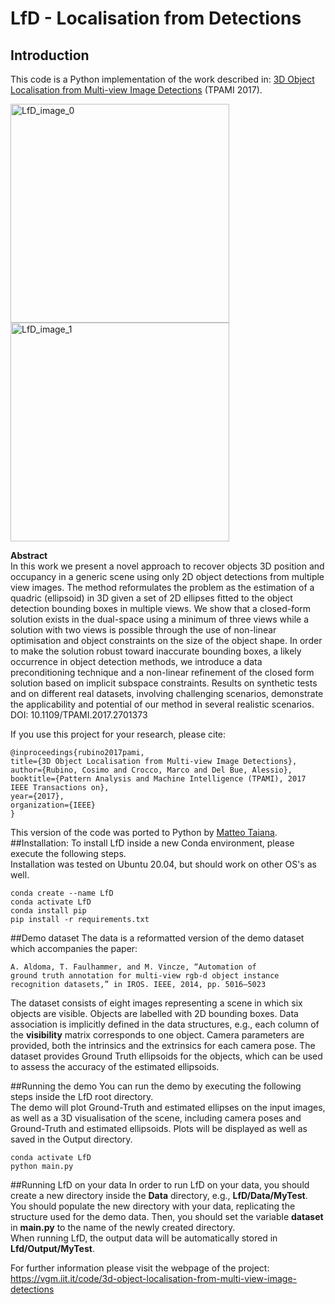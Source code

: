 # LfD - Localisation from Detections
## Introduction
This code is a Python implementation of the work described in:
[3D Object Localisation from Multi-view Image Detections](https://ieeexplore.ieee.org/document/7919240) (TPAMI 2017).

<img src="https://vgm.iit.it/storage/code/intro_pami_2017.png" alt="LfD_image_0" width="350"/>
<img src="https://vgm.iit.it/storage/code/tango_indoor_pami_2017.png" alt="LfD_image_1" width="350"/>  

**Abstract**  
In this work we present a novel approach to recover objects 3D position and occupancy in a generic scene using only 2D
object detections from multiple view images. The method reformulates the problem as the estimation of a quadric 
(ellipsoid) in 3D given a set of 2D ellipses fitted to the object detection bounding boxes in multiple views. We show 
that a closed-form solution exists in the dual-space using a minimum of three views while a solution with two views is 
possible through the use of non-linear optimisation and object constraints on the size of the object shape. In order to 
make the solution robust toward inaccurate bounding boxes, a likely occurrence in object detection methods, we introduce 
a data preconditioning technique and a non-linear refinement of the closed form solution based on implicit subspace 
constraints. Results on synthetic tests and on different real datasets, involving challenging scenarios, demonstrate the 
applicability and potential of our method in several realistic scenarios. DOI: 10.1109/TPAMI.2017.2701373

If you use this project for your research, please cite:
```
@inproceedings{rubino2017pami,  
title={3D Object Localisation from Multi-view Image Detections},  
author={Rubino, Cosimo and Crocco, Marco and Del Bue, Alessio},  
booktitle={Pattern Analysis and Machine Intelligence (TPAMI), 2017 IEEE Transactions on},  
year={2017},  
organization={IEEE}  
} 
```
This version of the code was ported to Python by [Matteo Taiana](https://iit.it/people/matteo-taiana).
##Installation:
To install LfD inside a new Conda environment, please execute the following steps.  
Installation was tested on Ubuntu 20.04, but should work on other OS's as well.  
```
conda create --name LfD
conda activate LfD
conda install pip
pip install -r requirements.txt
```
##Demo dataset
The data is a reformatted version of the demo dataset which accompanies the paper:
```
A. Aldoma, T. Faulhammer, and M. Vincze, “Automation of
ground truth annotation for multi-view rgb-d object instance
recognition datasets,” in IROS. IEEE, 2014, pp. 5016–5023
```
The dataset consists of eight images representing a scene in which six objects are visible. Objects are labelled with 2D 
bounding boxes. Data association is implicitly defined in the data structures, e.g., each column of the **visibility** 
matrix corresponds to one object. Camera parameters are provided, both the intrinsics and the extrinsics for each camera
pose. The dataset provides Ground Truth ellipsoids for the objects, which can be used to assess the accuracy of the 
estimated ellipsoids. 

##Running the demo
You can run the demo by executing the following steps inside the LfD root directory.  
The demo will plot Ground-Truth and estimated ellipses on the input images, as well as a 3D visualisation of the scene, 
including camera poses and Ground-Truth and estimated ellipsoids. Plots will be displayed as well as saved in the Output 
directory. 
```
conda activate LfD
python main.py
```

##Running LfD on your data
In order to run LfD on your data, you should create a new directory inside the **Data** directory, e.g., 
**LfD/Data/MyTest**. 
You should populate the new directory with your data, replicating the structure used for the demo data. Then, you should 
set the variable **dataset** in **main.py** to the name of the newly created directory.  
When running LfD, the output data will be automatically stored in **Lfd/Output/MyTest**. 


For further information please visit the webpage of the project:
https://vgm.iit.it/code/3d-object-localisation-from-multi-view-image-detections
